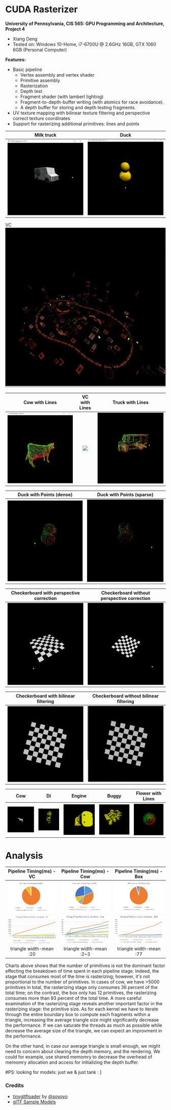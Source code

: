 CUDA Rasterizer
===============

**University of Pennsylvania, CIS 565: GPU Programming and Architecture, Project 4** 

* Xiang Deng
* Tested on:  Windows 10-Home, i7-6700U @ 2.6GHz 16GB, GTX 1060 6GB (Personal Computer)

**Features:**

* Basic pipeline
  * Vertex assembly and vertex shader
  * Primitive assembly
  * Rasterization
  * Depth test
  * Fragment shader (with lambert lighting)
  * Fragment-to-depth-buffer writing (with atomics for race avoidance).
  * A depth buffer for storing and depth testing fragments. 
* UV texture mapping with bilinear texture filtering and perspective correct texture coordinates
* Support for rasterizing additional primitives: lines and points

Milk truck | Duck
:-------------------------:|:-------------------------: 
![](imgs/milk1.gif) | ![](imgs/duck1.gif) 



VC
![](imgs/VC1.gif)

Cow with Lines | VC with Lines |Truck with Lines 
:-------------------------:|:-------------------------:  |:-------------------------:
![](imgs/cow2.gif) | ![](imgs/VC2.gif) |![](imgs/truck2.gif)





Duck with Points (dense) | Duck with Points (sparse)
:-------------------------:|:-------------------------: 
![](imgs/duck3.gif) | ![](imgs/duck4.gif)

Checkerboard with perspective correction | Checkerboard without perspective correction
:-------------------------:|:-------------------------: 
![](imgs/checkerboard.gif) | ![](imgs/checkerboard2.gif)

Checkerboard with bilinear filtering | Checkerboard without bilinear filtering
:-------------------------:|:-------------------------: 
![](imgs/checkwithbin.JPG) | ![](imgs/checkwithnobin.JPG)



Cow | Di|Engine | Buggy| Flower with Lines
:-------------------------:|:-------------------------: |:-------------------------:|:-------------------------: |:-------------------------: 
![](imgs/cow1.gif) | ![](imgs/di1.gif) |![](imgs/engine1.gif) | ![](imgs/buggy1.gif)  | ![](imgs/flower.gif)

# Analysis

Pipeline Timing(ms) - VC | Pipeline Timing(ms) - Cow |Pipeline Timing(ms) - Box
:-------------------------:|:-------------------------:  |:-------------------------:
![](imgs/ana1.JPG) | ![](imgs/ana2.JPG) |![](imgs/ana3.JPG)
![](imgs/ana4.JPG) | ![](imgs/ana5.JPG) |![](imgs/ana6.JPG)
triangle width-mean :20 |  triangle width-mean :2~3 |triangle width-mean :77

Charts above shows that the number of primitives is not the dominant factor effecting the breakdown of time spent in each pipeline stage. 
Indeed, the stage that consumes most of the time is rasterizing; however, it's not proportional to the number of primitives.
In cases of cow, we have >5000 primitives in total, the rasterizing stage only consumes 36 percent of the total time;
on the contrast, the box only has 12 primitives, the rasterizing consumes more than 93 percent of the total time. 
A more careful examination of the rasterizing stage reveals another important factor in the rasterizing stage: the primitive size.
As for each kernel we have to iterate through the entire boundary box to compute each fragments within a triangle, increasing the average triangle size 
might significantly decrease the performance. If we can saturate the threads as much as possible while decrease the average size of the triangle, we
can expect an improvment in the performance.

On the other hand, in case our average triangle is small enough, we might need to concern about clearing the depth memory, and the rendering. We
could for example, use shared memomry to decrease the overhead of memomry allocation and access for initializing the depth buffer.


#PS: looking for models: just we & just tank : ]



### Credits

* [tinygltfloader](https://github.com/syoyo/tinygltfloader) by [@soyoyo](https://github.com/syoyo)
* [glTF Sample Models](https://github.com/KhronosGroup/glTF/blob/master/sampleModels/README.md)
